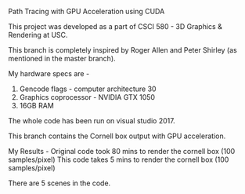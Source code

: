 Path Tracing with GPU Acceleration using CUDA

This project was developed as a part of CSCI 580 - 3D Graphics & Rendering at USC.

This branch is completely inspired by Roger Allen and Peter Shirley (as mentioned in the master branch).

My hardware specs are - 
1. Gencode flags - computer architecture 30
2. Graphics coprocessor - NVIDIA GTX 1050
3. 16GB RAM

The whole code has been run on visual studio 2017.

This branch contains the Cornell box output with GPU acceleration.

My Results -
Original code took 80 mins to render the cornell box (100 samples/pixel)
This code takes 5 mins to render the cornell box (100 samples/pixel)

There are 5 scenes in the code. 

